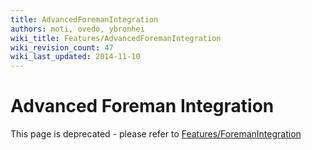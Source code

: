 ```yaml
---
title: AdvancedForemanIntegration
authors: moti, ovedo, ybronhei
wiki_title: Features/AdvancedForemanIntegration
wiki_revision_count: 47
wiki_last_updated: 2014-11-10
---
```


# Advanced Foreman Integration

This page is deprecated - please refer to [Features/ForemanIntegration](/develop/release-management/features/foreman/foremanintegration/)
